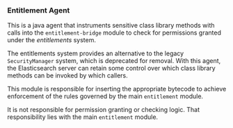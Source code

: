 ### Entitlement Agent

This is a java agent that instruments sensitive class library methods with calls into the `entitlement-bridge` module to check for permissions granted under the _entitlements_ system.

The entitlements system provides an alternative to the legacy `SecurityManager` system, which is deprecated for removal.
With this agent, the Elasticsearch server can retain some control over which class library methods can be invoked by which callers.

This module is responsible for inserting the appropriate bytecode to achieve enforcement of the rules governed by the main `entitlement` module.

It is not responsible for permission granting or checking logic. That responsibility lies with the main `entitlement` module.
